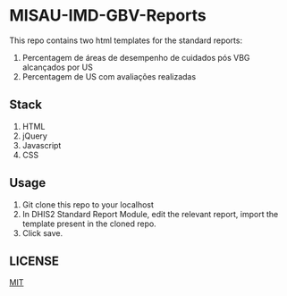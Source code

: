 # MISAU-IMD-GBV-Reports
This repo contains two html templates for the standard reports:
1. Percentagem de áreas de desempenho de cuidados pós VBG alcançados por US
2. Percentagem de US com avaliações realizadas

## Stack 
1. HTML
2. jQuery
3. Javascript
4. CSS

## Usage
1. Git clone this repo to your localhost
2. In DHIS2 Standard Report Module, edit the relevant report, import the template present in the cloned repo.
3. Click save.

## LICENSE
[MIT](https://choosealicense.com/licenses/mit/)